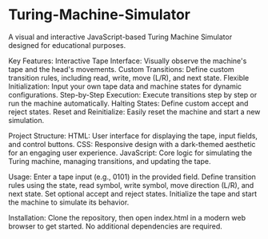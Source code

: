 # Turing-Machine-Simulator
A visual and interactive JavaScript-based Turing Machine Simulator designed for educational purposes.

Key Features:
    Interactive Tape Interface: Visually observe the machine's tape and the head's movements.
    Custom Transitions: Define custom transition rules, including read, write, move (L/R), and next state.
    Flexible Initialization: Input your own tape data and machine states for dynamic configurations.
    Step-by-Step Execution: Execute transitions step by step or run the machine automatically.
    Halting States: Define custom accept and reject states.
    Reset and Reinitialize: Easily reset the machine and start a new simulation.

Project Structure:
    HTML: User interface for displaying the tape, input fields, and control buttons.
    CSS: Responsive design with a dark-themed aesthetic for an engaging user experience.
    JavaScript: Core logic for simulating the Turing machine, managing transitions, and updating the tape.
    
Usage:
    Enter a tape input (e.g., 0101) in the provided field.
    Define transition rules using the state, read symbol, write symbol, move direction (L/R), and next state.
    Set optional accept and reject states.
    Initialize the tape and start the machine to simulate its behavior.

Installation:
    Clone the repository, then open index.html in a modern web browser to get started. No additional dependencies are required.